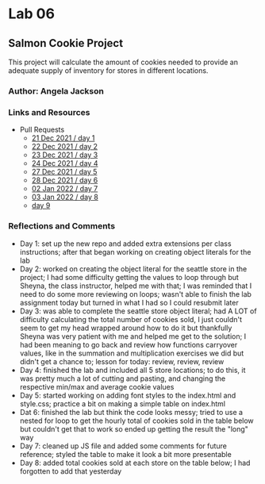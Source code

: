 # Lab 06

## Salmon Cookie Project

This project will calculate the amount of cookies needed to provide an adequate supply of inventory for stores in different locations.

### Author: Angela Jackson

### Links and Resources

* Pull Requests
  * [21 Dec 2021 / day 1](https://github.com/anjacks12/cookie-stand/pull/1)
  * [22 Dec 2021 / day 2](https://github.com/anjacks12/cookie-stand/pull/2)
  * [23 Dec 2021 / day 3](https://github.com/anjacks12/cookie-stand/pull/3)
  * [24 Dec 2021 / day 4](https://github.com/anjacks12/cookie-stand/pull/4)
  * [27 Dec 2021 / day 5](https://github.com/anjacks12/cookie-stand/pull/5)
  * [28 Dec 2021 / day 6](https://github.com/anjacks12/cookie-stand/pull/6)
  * [02 Jan 2022 / day 7](https://github.com/anjacks12/cookie-stand/pull/7)
  * [03 Jan 2022 / day 8](https://github.com/anjacks12/cookie-stand/pull/8)
  * [day 9](URL)

### Reflections and Comments

* Day 1: set up the new repo and added extra extensions per class instructions; after that began working on creating object literals for the lab
* Day 2: worked on creating the object literal for the seattle store in the project; I had some difficulty getting the values to loop through but Sheyna, the class instructor, helped me with that; I was reminded that I need to do some more reviewing on loops; wasn't able to finish the lab assignment today but turned in what I had so I could resubmit later
* Day 3: was able to complete the seattle store object literal; had A LOT of difficulty calculating the total number of cookies sold, I just couldn't seem to get my head wrapped around how to do it but thankfully Sheyna was very patient with me and helped me get to the solution; I had been meaning to go back and review how functions carryover values, like in the summation and multiplication exercises we did but didn't get a chance to; lesson for today: review, review, review
* Day 4: finished the lab and included all 5 store locations; to do this, it was pretty much a lot of cutting and pasting, and changing the respective min/max and average cookie values
* Day 5: started working on adding font styles to the index.html and style.css; practice a bit on making a simple table on index.html
* Dat 6: finished the lab but think the code looks messy; tried to use a nested for loop to get the hourly total of cookies sold in the table below but couldn't get that to work so ended up getting the result the "long" way
* Day 7: cleaned up JS file and added some comments for future reference; styled the table to make it look a bit more presentable
* Day 8: added total cookies sold at each store on the table below; I had forgotten to add that yesterday